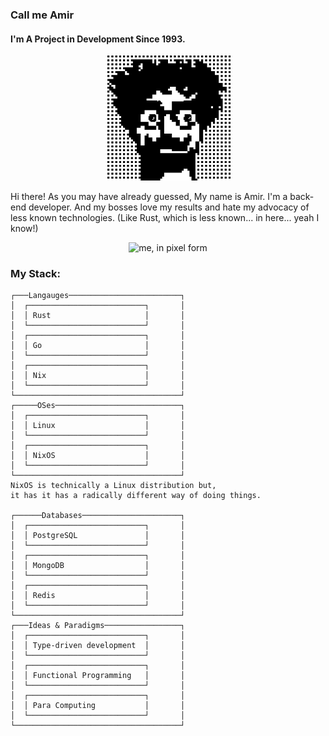 ### Call me Amir

#### I'm A Project in Development Since 1993.

<p align="center">
<img width="200" src="./assets/avatar.png" alt="me, in pixel form">
</p>

Hi there! As you may have already guessed, My name is Amir. I'm a back-end developer.
And my bosses love my results and hate my advocacy of less known technologies. (Like Rust, which is less known... in here... yeah I know!)

</p>

<p align="center">
<img width="400" src="https://github-readme-stats.vercel.app/api?username=amirography&show_icons=true&bg_color=24273a&text_color=cad3f5&icon_color=c6a0f6&title_color=8bd5cat" alt="me, in pixel form">
</p>

### My Stack:

```
┌───Langauges─────────────────────────┐
│  ┌──────────────────────────┐       │
│  │ Rust                     │       │   
│  └──────────────────────────┘       │
│  ┌──────────────────────────┐       │
│  │ Go                       │       │
│  └──────────────────────────┘       │
│  ┌──────────────────────────┐       │
│  │ Nix                      │       │
│  └──────────────────────────┘       │
└─────────────────────────────────────┘
┌─────OSes────────────────────────────┐
│  ┌──────────────────────────┐       │
│  │ Linux                    │       │
│  └──────────────────────────┘       │
│  ┌──────────────────────────┐       │
│  │ NixOS                    │       │
│  └──────────────────────────┘       │
└─────────────────────────────────────┘                
NixOS is technically a Linux distribution but,
it has it has a radically different way of doing things.

┌──────Databases──────────────────────┐
│  ┌──────────────────────────┐       │
│  │ PostgreSQL               │       │
│  └──────────────────────────┘       │
│  ┌──────────────────────────┐       │
│  │ MongoDB                  │       │
│  └──────────────────────────┘       │
│  ┌──────────────────────────┐       │
│  │ Redis                    │       │
│  └──────────────────────────┘       │
└─────────────────────────────────────┘                
┌───Ideas & Paradigms─────────────────┐
│  ┌──────────────────────────┐       │
│  │ Type-driven development  │       │
│  └──────────────────────────┘       │
│  ┌──────────────────────────┐       │
│  │ Functional Programming   │       │
│  └──────────────────────────┘       │
│  ┌──────────────────────────┐       │
│  │ Para Computing           │       │
│  └──────────────────────────┘       │
└─────────────────────────────────────┘                
```

<!--
**amirography/amirography** is a ✨ _special_ ✨ repository because its `README.md` (this file) appears on your GitHub profile.

Here are some ideas to get you started:

- 🔭 I’m currently working on ...
- 🌱 I’m currently learning ...
- 👯 I’m looking to collaborate on ...
- 🤔 I’m looking for help with ...
- 💬 Ask me about ...
- 📫 How to reach me: ...
- 😄 Pronouns: ...
- ⚡ Fun fact: ...
-->




